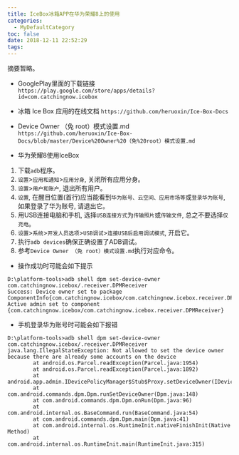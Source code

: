 ```yaml
---
title: IceBox冰箱APP在华为荣耀8上的使用
categories:
  - MyDefaultCategory
toc: false
date: 2018-12-11 22:52:29
tags:
---
```

摘要暂略。

<!-- more -->

* GooglePlay里面的下载链接
`https://play.google.com/store/apps/details?id=com.catchingnow.icebox`

* 冰箱 Ice Box 应用的在线文档
`https://github.com/heruoxin/Ice-Box-Docs`

* Device Owner （免 root）模式设置.md
`https://github.com/heruoxin/Ice-Box-Docs/blob/master/Device%20Owner%20（免%20root）模式设置.md`

* 华为荣耀8使用IceBox
1. 下载`adb`程序。
2. `设置`>`应用和通知`>`应用分身`, 关闭所有应用分身。
3. `设置`>`用户和账户`, 退出所有用户。
4. `设置`, 在醒目位置(首行)应当能看到`华为账号、云空间、应用市场等`或`登录华为账号`, 如果登录了华为账号, 请退出它。
5. 用USB连接电脑和手机, 选择`USB连接方式`为`传输照片`或`传输文件`, 总之不要选择`仅充电`。
6. `设置`>`系统`>`开发人员选项`>`USB调试`>`连接USB后启用调试模式`, 开启它。
7. 执行`adb devices`确保正确设置了ADB调试。
8. 参考`Device Owner （免 root）模式设置.md`执行对应命令。

* 操作成功时可能会如下提示
```
D:\platform-tools>adb shell dpm set-device-owner com.catchingnow.icebox/.receiver.DPMReceiver
Success: Device owner set to package ComponentInfo{com.catchingnow.icebox/com.catchingnow.icebox.receiver.DPMReceiver}
Active admin set to component {com.catchingnow.icebox/com.catchingnow.icebox.receiver.DPMReceiver}
```

* 手机登录华为账号时可能会如下报错
```
D:\platform-tools>adb shell dpm set-device-owner com.catchingnow.icebox/.receiver.DPMReceiver
java.lang.IllegalStateException: Not allowed to set the device owner because there are already some accounts on the device
        at android.os.Parcel.readException(Parcel.java:1954)
        at android.os.Parcel.readException(Parcel.java:1892)
        at android.app.admin.IDevicePolicyManager$Stub$Proxy.setDeviceOwner(IDevicePolicyManager.java:5176)
        at com.android.commands.dpm.Dpm.runSetDeviceOwner(Dpm.java:148)
        at com.android.commands.dpm.Dpm.onRun(Dpm.java:96)
        at com.android.internal.os.BaseCommand.run(BaseCommand.java:54)
        at com.android.commands.dpm.Dpm.main(Dpm.java:41)
        at com.android.internal.os.RuntimeInit.nativeFinishInit(Native Method)
        at com.android.internal.os.RuntimeInit.main(RuntimeInit.java:315)
```
